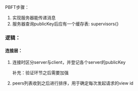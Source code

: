 PBFT步骤：
1. 实现服务器能传递消息
2. 服务器查询publicKey后应有一个缓存表: supervisors{}



### 逻辑：
#### 连接层：
1. 连接时区分server与client，并登记各个server的publicKey
   
   补充：验证环节之后需要加强
2. peers列表收到之后进行排序，用于确定每次发起请求的view id
